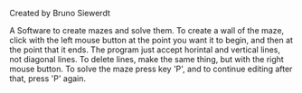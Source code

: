 Created by Bruno Siewerdt

A Software to create mazes and solve them. To create a wall of the maze, click with the left mouse button at the point you want it to begin, and then at the point that it ends. The program just accept horintal and vertical lines, not diagonal lines. 
To delete lines, make the same thing, but with the right mouse button. To solve the maze press key 'P', and to continue editing after that, press 'P' again.
